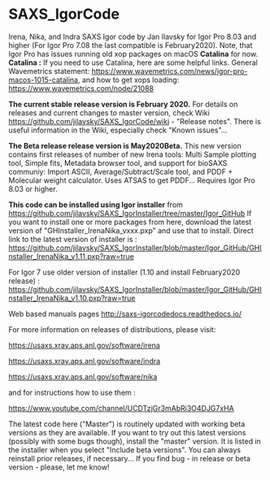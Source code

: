 # SAXS_IgorCode
Irena, Nika, and Indra SAXS Igor code by Jan Ilavsky for Igor Pro 8.03 and higher (For Igor Pro 7.08 the last compatible is February2020). Note, that Igor Pro has issues running old xop packages on macOS **Catalina** for now. **Catalina :** If you need to use Catalina, here are some helpful links. General Wavemetrics statement: https://www.wavemetrics.com/news/igor-pro-macos-1015-catalina, and how to get xops loading: https://www.wavemetrics.com/node/21088

**The current stable release version is February 2020.** For details on releases and current changes to master version, check Wiki https://github.com/jilavsky/SAXS_IgorCode/wiki - "Release notes". There is useful information in the Wiki, especially check "Known issues"... 

**The Beta release release version is May2020Beta.** This new version contains first releases of number of new Irena tools: Multi Sample plotting tool, Simple fits, Metadata browser tool, and support for bioSAXS communiy: Import ASCII, Average/Subtract/Scale tool, and PDDF + Molecular weight calculator. Uses ATSAS to get PDDF... Requires Igor Pro 8.03 or higher. 

**This code can be installed using Igor installer** from https://github.com/jilavsky/SAXS_IgorInstaller/tree/master/Igor_GitHub If you want to install one or more packages from here, download the latest version of 
"GHInstaller_IrenaNika_vxxx.pxp" and use that to install. Direct link to the latest version of installer is : https://github.com/jilavsky/SAXS_IgorInstaller/blob/master/Igor_GitHub/GHInstaller_IrenaNika_v1.11.pxp?raw=true

For Igor 7 use older version of installer (1.10 and install February2020 release) : https://github.com/jilavsky/SAXS_IgorInstaller/blob/master/Igor_GitHub/GHInstaller_IrenaNika_v1.10.pxp?raw=true

Web based manuals pages
http://saxs-igorcodedocs.readthedocs.io/

For more information on releases of distributions, please visit:

https://usaxs.xray.aps.anl.gov/software/irena

https://usaxs.xray.aps.anl.gov/software/indra

https://usaxs.xray.aps.anl.gov/software/nika


and for instructions how to use them :

https://www.youtube.com/channel/UCDTzjGr3mAbRi3O4DJG7xHA

The latest code here ("Master") is routinely updated with working beta versions as they are available. 
If you want to try out this latest versions (possibly with some bugs though), install the "master" version. It is listed in the installer when you select "Include beta versions". You can always reinstall prior releases, if necessary...
If you find bug - in release or beta version - please, let me know!

